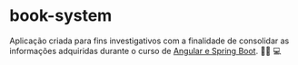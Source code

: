 # book-system
Aplicação criada para fins investigativos com a finalidade de consolidar as informações adquiridas durante o curso de [Angular e Spring Boot](https://www.udemy.com/course/curso-de-angular-10-com-spring-boot-2/). :woman_technologist: :computer: 
